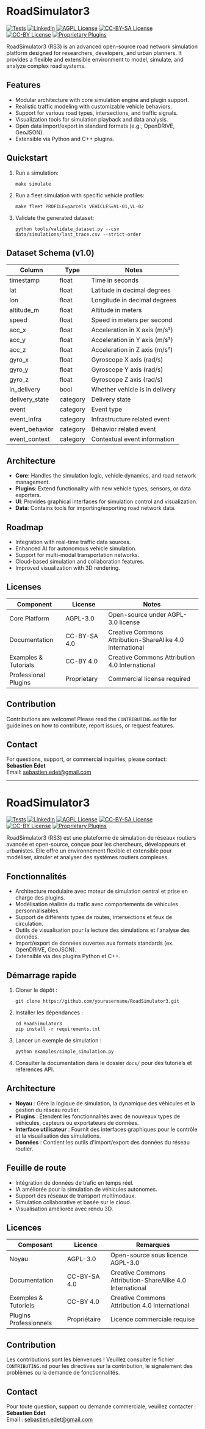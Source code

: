 # RoadSimulator3

[![Tests](https://github.com/yourusername/RoadSimulator3/actions/workflows/tests.yml/badge.svg)](https://github.com/yourusername/RoadSimulator3/actions/workflows/tests.yml)
[![LinkedIn](https://img.shields.io/badge/LinkedIn-Sebastien_Edet-blue)](https://www.linkedin.com/in/sebastienedet/)
[![AGPL License](https://img.shields.io/badge/License-AGPL-blue.svg)](https://www.gnu.org/licenses/agpl-3.0)
[![CC-BY-SA License](https://img.shields.io/badge/License-CC--BY--SA-green.svg)](https://creativecommons.org/licenses/by-sa/4.0/)
[![CC-BY License](https://img.shields.io/badge/License-CC--BY-green.svg)](https://creativecommons.org/licenses/by/4.0/)
[![Proprietary Plugins](https://img.shields.io/badge/Plugins-Proprietary-red.svg)](https://roadsimulator3.fr/roadsimulator3/)

RoadSimulator3 (RS3) is an advanced open-source road network simulation platform designed for researchers, developers, and urban planners. It provides a flexible and extensible environment to model, simulate, and analyze complex road systems.

## Features

- Modular architecture with core simulation engine and plugin support.
- Realistic traffic modeling with customizable vehicle behaviors.
- Support for various road types, intersections, and traffic signals.
- Visualization tools for simulation playback and data analysis.
- Open data import/export in standard formats (e.g., OpenDRIVE, GeoJSON).
- Extensible via Python and C++ plugins.

## Quickstart

1. Run a simulation:
   ```
   make simulate
   ```
2. Run a fleet simulation with specific vehicle profiles:
   ```
   make fleet PROFILE=parcels VEHICLES=VL-01,VL-02
   ```
3. Validate the generated dataset:
   ```
   python tools/validate_dataset.py --csv data/simulations/last_trace.csv --strict-order
   ```

## Dataset Schema (v1.0)

| Column          | Type    | Notes                            |
|-----------------|---------|---------------------------------|
| timestamp       | float   | Time in seconds                 |
| lat             | float   | Latitude in decimal degrees     |
| lon             | float   | Longitude in decimal degrees    |
| altitude_m      | float   | Altitude in meters              |
| speed           | float   | Speed in meters per second      |
| acc_x           | float   | Acceleration in X axis (m/s²)   |
| acc_y           | float   | Acceleration in Y axis (m/s²)   |
| acc_z           | float   | Acceleration in Z axis (m/s²)   |
| gyro_x          | float   | Gyroscope X axis (rad/s)        |
| gyro_y          | float   | Gyroscope Y axis (rad/s)        |
| gyro_z          | float   | Gyroscope Z axis (rad/s)        |
| in_delivery     | bool    | Whether vehicle is in delivery  |
| delivery_state  | category| Delivery state                  |
| event           | category| Event type                     |
| event_infra     | category| Infrastructure related event    |
| event_behavior  | category| Behavior related event          |
| event_context   | category| Contextual event information    |

## Architecture

- **Core**: Handles the simulation logic, vehicle dynamics, and road network management.
- **Plugins**: Extend functionality with new vehicle types, sensors, or data exporters.
- **UI**: Provides graphical interfaces for simulation control and visualization.
- **Data**: Contains tools for importing/exporting road network data.

## Roadmap

- Integration with real-time traffic data sources.
- Enhanced AI for autonomous vehicle simulation.
- Support for multi-modal transportation networks.
- Cloud-based simulation and collaboration features.
- Improved visualization with 3D rendering.

## Licenses

| Component           | License     | Notes                                |
|---------------------|-------------|------------------------------------|
| Core Platform       | AGPL-3.0    | Open-source under AGPL-3.0 license |
| Documentation       | CC-BY-SA 4.0| Creative Commons Attribution-ShareAlike 4.0 International |
| Examples & Tutorials| CC-BY 4.0   | Creative Commons Attribution 4.0 International |
| Professional Plugins| Proprietary | Commercial license required          |

## Contribution

Contributions are welcome! Please read the `CONTRIBUTING.md` file for guidelines on how to contribute, report issues, or request features.

## Contact

For questions, support, or commercial inquiries, please contact:  
**Sebastien Edet**  
Email: sebastien.edet@gmail.com

---

# RoadSimulator3

[![Tests](https://github.com/yourusername/RoadSimulator3/actions/workflows/tests.yml/badge.svg)](https://github.com/yourusername/RoadSimulator3/actions/workflows/tests.yml)
[![LinkedIn](https://img.shields.io/badge/LinkedIn-Sebastien_Edet-blue)](https://www.linkedin.com/in/sebastien-edet/)
[![AGPL License](https://img.shields.io/badge/License-AGPL-blue.svg)](https://www.gnu.org/licenses/agpl-3.0)
[![CC-BY-SA License](https://img.shields.io/badge/License-CC--BY--SA-green.svg)](https://creativecommons.org/licenses/by-sa/4.0/)
[![CC-BY License](https://img.shields.io/badge/License-CC--BY-green.svg)](https://creativecommons.org/licenses/by/4.0/)
[![Proprietary Plugins](https://img.shields.io/badge/Plugins-Proprietary-red.svg)](https://yourcompany.com/plugins_pro)

RoadSimulator3 (RS3) est une plateforme de simulation de réseaux routiers avancée et open-source, conçue pour les chercheurs, développeurs et urbanistes. Elle offre un environnement flexible et extensible pour modéliser, simuler et analyser des systèmes routiers complexes.

## Fonctionnalités

- Architecture modulaire avec moteur de simulation central et prise en charge des plugins.
- Modélisation réaliste du trafic avec comportements de véhicules personnalisables.
- Support de différents types de routes, intersections et feux de circulation.
- Outils de visualisation pour la lecture des simulations et l'analyse des données.
- Import/export de données ouvertes aux formats standards (ex. OpenDRIVE, GeoJSON).
- Extensible via des plugins Python et C++.

## Démarrage rapide

1. Cloner le dépôt :
   ```
   git clone https://github.com/yourusername/RoadSimulator3.git
   ```
2. Installer les dépendances :
   ```
   cd RoadSimulator3
   pip install -r requirements.txt
   ```
3. Lancer un exemple de simulation :
   ```
   python examples/simple_simulation.py
   ```
4. Consulter la documentation dans le dossier `docs/` pour des tutoriels et références API.

## Architecture

- **Noyau** : Gère la logique de simulation, la dynamique des véhicules et la gestion du réseau routier.
- **Plugins** : Étendent les fonctionnalités avec de nouveaux types de véhicules, capteurs ou exportateurs de données.
- **Interface utilisateur** : Fournit des interfaces graphiques pour le contrôle et la visualisation des simulations.
- **Données** : Contient les outils d'import/export des données du réseau routier.

## Feuille de route

- Intégration de données de trafic en temps réel.
- IA améliorée pour la simulation de véhicules autonomes.
- Support des réseaux de transport multimodaux.
- Simulation collaborative et basée sur le cloud.
- Visualisation améliorée avec rendu 3D.

## Licences

| Composant           | Licence    | Remarques                          |
|---------------------|------------|-----------------------------------|
| Noyau               | AGPL-3.0   | Open-source sous licence AGPL-3.0 |
| Documentation       | CC-BY-SA 4.0| Creative Commons Attribution-ShareAlike 4.0 International |
| Exemples & Tutoriels| CC-BY 4.0  | Creative Commons Attribution 4.0 International |
| Plugins Professionnels| Propriétaire | Licence commerciale requise       |

## Contribution

Les contributions sont les bienvenues ! Veuillez consulter le fichier `CONTRIBUTING.md` pour les directives sur la contribution, le signalement des problèmes ou la demande de fonctionnalités.

## Contact

Pour toute question, support ou demande commerciale, veuillez contacter :  
**Sébastien Edet**  
Email : sebastien.edet@gmail.com
